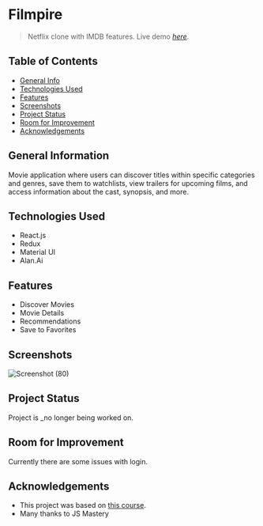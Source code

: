 # Filmpire
> Netflix clone with IMDB features.
> Live demo [_here_](https://filmpiretm.netlify.app/).

## Table of Contents
* [General Info](#general-information)
* [Technologies Used](#technologies-used)
* [Features](#features)
* [Screenshots](#screenshots)
* [Project Status](#project-status)
* [Room for Improvement](#room-for-improvement)
* [Acknowledgements](#acknowledgements)


## General Information
Movie application where users can discover titles within specific categories and genres, save them to watchlists, view trailers for upcoming films, and access information about the cast, synopsis, and more.


## Technologies Used
- React.js
- Redux
- Material UI
- Alan.Ai


## Features
- Discover Movies
- Movie Details
- Recommendations
- Save to Favorites


## Screenshots
![Screenshot (80)](https://user-images.githubusercontent.com/92318672/213576461-9fd5e419-04df-45f2-b0fc-fb931dfe12b7.png)


## Project Status
Project is _no longer being worked on.


## Room for Improvement
Currently there are some issues with login.


## Acknowledgements
- This project was based on [this course](https://www.jsmastery.pro/ultimate-react-course).
- Many thanks to JS Mastery

